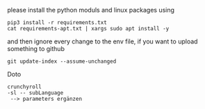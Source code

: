 please install the python moduls and linux packages using

	pip3 install -r requirements.txt
	cat requirements-apt.txt | xargs sudo apt install -y

and then ignore every change to the env file, if you want to upload something to github

	git update-index --assume-unchanged

Doto

	crunchyroll
	-sl -- subLanguage
	 --> parameters ergänzen
